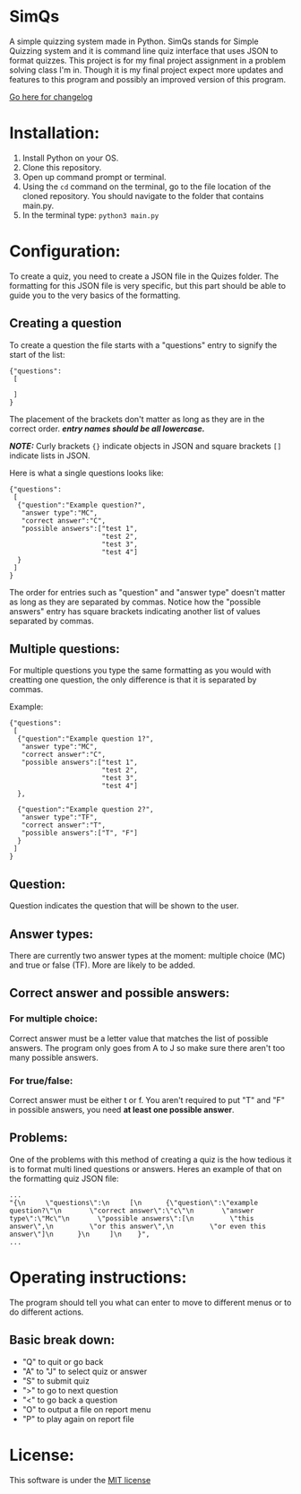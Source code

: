 # SimQs
A simple quizzing system made in Python. SimQs stands for Simple Quizzing system and it is command line quiz interface that uses JSON to format quizzes. This project is for my final project assignment in a problem solving class I'm in. Though it is my final project expect more updates and features to this program and possibly an improved version of this program.

[Go here for changelog](/CHANGELOG.md)

# Installation:
1. Install Python on your OS.
2. Clone this repository.
3. Open up command prompt or terminal.
4. Using the ```cd``` command on the terminal, go to the file location of the cloned repository. You should navigate to the folder that contains main.py.
5. In the terminal type: ```python3 main.py```

# Configuration:
To create a quiz, you need to create a JSON file in the Quizes folder. The formatting for this JSON file is very specific, but this part should be able to guide you to the very basics of the formatting.


## Creating a question
To create a question the file starts with a "questions" entry to signify the start of the list:
```
{"questions":
 [

 ]
}
```
The placement of the brackets don't matter as long as they are in the correct order. ***entry names should be all lowercase.***

***NOTE:*** Curly brackets ```{}``` indicate objects in JSON and square brackets ```[]``` indicate lists in JSON.


Here is what a single questions looks like:
```
{"questions":
 [
  {"question":"Example question?",
   "answer type":"MC",
   "correct answer":"C",
   "possible answers":["test 1",
                       "test 2",
                       "test 3",
                       "test 4"]
  }
 ]
}
```
The order for entries such as "question" and "answer type" doesn't matter as long as they are separated by commas. Notice how the "possible answers" entry has square brackets indicating another list of values separated by commas.


## Multiple questions:
For multiple questions you type the same formatting as you would with creatting one question, the only difference is that it is separated by commas.

Example:
```
{"questions":
 [
  {"question":"Example question 1?",
   "answer type":"MC",
   "correct answer":"C",
   "possible answers":["test 1",
                       "test 2",
                       "test 3",
                       "test 4"]
  }, 
  
  {"question":"Example question 2?",
   "answer type":"TF",
   "correct answer":"T",
   "possible answers":["T", "F"]
  }
 ]
}
```


## Question:
Question indicates the question that will be shown to the user.


## Answer types:
There are currently two answer types at the moment: multiple choice (MC) and true or false (TF). More are likely to be added.


## Correct answer and possible answers:
### For multiple choice:
Correct answer must be a letter value that matches the list of possible answers. The program only goes from A to J so make sure there aren't too many possible answers.

### For true/false:
Correct answer must be either t or f. You aren't required to put "T" and "F" in possible answers, you need **at least one possible answer**.


## Problems:
One of the problems with this method of creating a quiz is the how tedious it is to format multi lined questions or answers.
Heres an example of that on the formatting quiz JSON file:
```
...
"{\n     \"questions\":\n     [\n      {\"question\":\"example question?\"\n       \"correct answer\":\"c\"\n       \"answer type\":\"Mc\"\n       \"possible answers\":[\n         \"this answer\",\n         \"or this answer\",\n         \"or even this answer\"]\n      }\n     ]\n    }",
...
```
# Operating instructions:
The program should tell you what can enter to move to different menus or to do different actions.

## Basic break down:
- "Q" to quit or go back
- "A" to "J" to select quiz or answer
- "S" to submit quiz
- ">" to go to next question
- "<" to go back a question
- "O" to output a file on report menu
- "P" to play again on report file

# License:
This software is under the [MIT license](/LICENSE)

